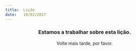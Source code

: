 ```yaml
---
title:  Lição
date:   10/02/2017
---
```


### <center>Estamos a trabalhar sobre esta lição.</center>
<center>Volte mais tarde, por favor.</center>